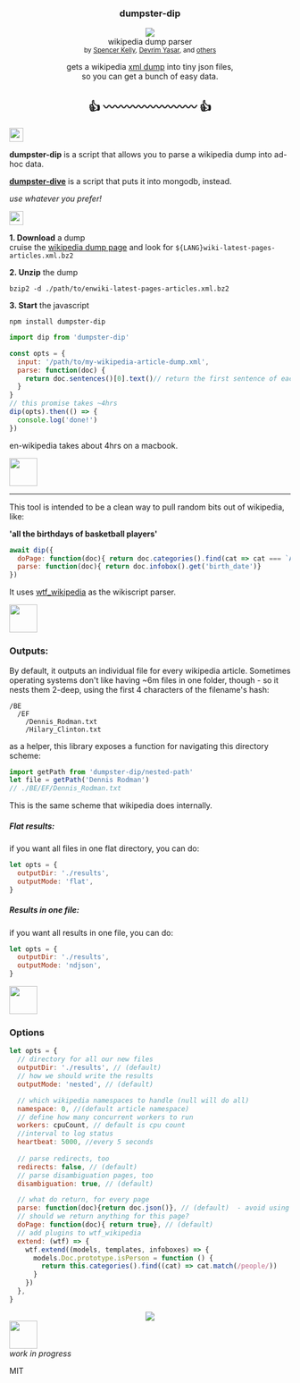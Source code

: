 <div align="center">
	<h3>dumpster-dip</h3>
	<a href="https://npmjs.org/package/dumpster-dip">
		<img src="https://img.shields.io/npm/v/dumpster-dip.svg?style=flat-square" />
	</a>
  <!-- <a href="https://www.codacy.com/app/spencerkelly86/dumpster-dip">
    <img src="https://api.codacy.com/project/badge/grade/6fad3c588d3d4c97ab8a9abf9f2a5a01" />
  </a> -->
	<div>wikipedia dump parser</div>
  <sub>
    by
    <a href="http://spencermounta.in/">Spencer Kelly</a>, <a href="https://github.com/devrim">Devrim Yasar</a>,
		 and
    <a href="https://github.com/spencermountain/wtf_wikipedia/graphs/contributors">
      others
    </a>
  </sub>
</div>
<p></p>

<div align="center">
  gets a wikipedia <a href="https://dumps.wikimedia.org">xml dump</a> into tiny json files,
  <div>so you can get a bunch of easy data.</div>

  <h2 align="center">👍 〰〰〰〰〰〰〰〰 👍</h2>
</div>
<p></p>
<!-- spacer -->
<img height="25px" src="https://user-images.githubusercontent.com/399657/68221862-17ceb980-ffb8-11e9-87d4-7b30b6488f16.png"/>

<b>dumpster-dip</b> is a script that allows you to parse a wikipedia dump into ad-hoc data.

<b><a href="https://github.com/spencermountain/dumpster-dive">dumpster-dive</a></b> is a script that puts it into mongodb, instead.

<i >use whatever you prefer!</i>

<!-- spacer -->
<img height="25px" src="https://user-images.githubusercontent.com/399657/68221862-17ceb980-ffb8-11e9-87d4-7b30b6488f16.png"/>

<b>1. Download</b> a dump <br/>
cruise the <a href="https://dumps.wikimedia.org/enwiki/latest/">wikipedia dump page</a> and look for `${LANG}wiki-latest-pages-articles.xml.bz2`

<p></p>
<b>2. Unzip</b> the dump <br/>

`bzip2 -d ./path/to/enwiki-latest-pages-articles.xml.bz2`

<p></p>
<b>3. Start</b> the javascript <br/>

`npm install dumpster-dip`

```js
import dip from 'dumpster-dip'

const opts = {
  input: '/path/to/my-wikipedia-article-dump.xml',
  parse: function(doc) {
    return doc.sentences()[0].text()// return the first sentence of each page
  }
}
// this promise takes ~4hrs
dip(opts).then(() => {
  console.log('done!')
})
```

en-wikipedia takes about 4hrs on a macbook.

<!-- spacer -->
<img height="50px" src="https://user-images.githubusercontent.com/399657/68221862-17ceb980-ffb8-11e9-87d4-7b30b6488f16.png"/>

---

This tool is intended to be a clean way to pull random bits out of wikipedia, like:

**'all the birthdays of basketball players'**
```js
await dip({
  doPage: function(doc){ return doc.categories().find(cat => cat === `American men's basketball players`)},
  parse: function(doc){ return doc.infobox().get('birth_date')}
})
```

It uses <a href="https://github.com/spencermountain/wtf_wikipedia">wtf_wikipedia</a> as the wikiscript parser.

<!-- spacer -->
<img height="50px" src="https://user-images.githubusercontent.com/399657/68221862-17ceb980-ffb8-11e9-87d4-7b30b6488f16.png"/>


### Outputs:

By default, it outputs an individual file for every wikipedia article.
Sometimes operating systems don't like having ~6m files in one folder, though - so it nests them 2-deep, using the first 4 characters of the filename's hash:

```
/BE
  /EF
    /Dennis_Rodman.txt
    /Hilary_Clinton.txt
```

as a helper, this library exposes a function for navigating this directory scheme:

```js
import getPath from 'dumpster-dip/nested-path'
let file = getPath('Dennis Rodman')
// ./BE/EF/Dennis_Rodman.txt
```

This is the same scheme that wikipedia does internally.


##### Flat results:

if you want all files in one flat directory, you can do:
```js
let opts = {
  outputDir: './results', 
  outputMode: 'flat', 
}
```

##### Results in one file:
if you want all results in one file, you can do:
```js
let opts = {
  outputDir: './results', 
  outputMode: 'ndjson', 
}
```

<!-- spacer -->
<img height="50px" src="https://user-images.githubusercontent.com/399657/68221862-17ceb980-ffb8-11e9-87d4-7b30b6488f16.png"/>

### Options
```js
let opts = {
  // directory for all our new files
  outputDir: './results', // (default)
  // how we should write the results
  outputMode: 'nested', // (default)

  // which wikipedia namespaces to handle (null will do all)
  namespace: 0, //(default article namespace)
  // define how many concurrent workers to run
  workers: cpuCount, // default is cpu count
  //interval to log status
  heartbeat: 5000, //every 5 seconds
  
  // parse redirects, too
  redirects: false, // (default)
  // parse disambiguation pages, too
  disambiguation: true, // (default)

  // what do return, for every page
  parse: function(doc){return doc.json()}, // (default)  - avoid using an arrow-function
  // should we return anything for this page?
  doPage: function(doc){ return true}, // (default)
  // add plugins to wtf_wikipedia
  extend: (wtf) => {
    wtf.extend((models, templates, infoboxes) => {
      models.Doc.prototype.isPerson = function () {
        return this.categories().find((cat) => cat.match(/people/))
      }
    })
  },
}
```


<div align="center">
  <img src="https://user-images.githubusercontent.com/399657/68221731-e8b84800-ffb7-11e9-8453-6395e0e903fa.png"/>
</div>

<!-- spacer -->
<img height="50px" src="https://user-images.githubusercontent.com/399657/68221862-17ceb980-ffb8-11e9-87d4-7b30b6488f16.png"/>

<div><i>work in progress</i></div>

MIT
